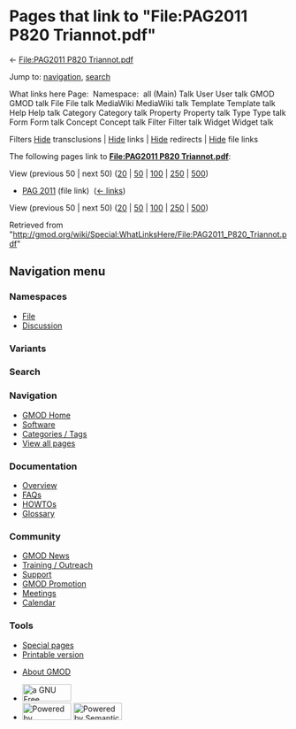 <div id="mw-page-base" class="noprint">

</div>

<div id="mw-head-base" class="noprint">

</div>

<div id="content" class="mw-body" role="main">

<span id="top"></span>

<div id="mw-js-message" style="display:none;">

</div>



# <span dir="auto">Pages that link to "File:PAG2011 P820 Triannot.pdf"</span>

<div id="bodyContent">

<div id="contentSub">

← [File:PAG2011 P820
Triannot.pdf](/wiki/File:PAG2011_P820_Triannot.pdf "File:PAG2011 P820 Triannot.pdf")

</div>

<div id="jump-to-nav" class="mw-jump">

Jump to: [navigation](#mw-navigation), [search](#p-search)

</div>

<div id="mw-content-text">

What links here Page:  Namespace:  all (Main) Talk User User talk GMOD
GMOD talk File File talk MediaWiki MediaWiki talk Template Template talk
Help Help talk Category Category talk Property Property talk Type Type
talk Form Form talk Concept Concept talk Filter Filter talk Widget
Widget talk

Filters
[Hide](/mediawiki/index.php?title=Special:WhatLinksHere/File:PAG2011_P820_Triannot.pdf&hidetrans=1 "Special:WhatLinksHere/File:PAG2011 P820 Triannot.pdf")
transclusions \|
[Hide](/mediawiki/index.php?title=Special:WhatLinksHere/File:PAG2011_P820_Triannot.pdf&hidelinks=1 "Special:WhatLinksHere/File:PAG2011 P820 Triannot.pdf")
links \|
[Hide](/mediawiki/index.php?title=Special:WhatLinksHere/File:PAG2011_P820_Triannot.pdf&hideredirs=1 "Special:WhatLinksHere/File:PAG2011 P820 Triannot.pdf")
redirects \|
[Hide](/mediawiki/index.php?title=Special:WhatLinksHere/File:PAG2011_P820_Triannot.pdf&hideimages=1 "Special:WhatLinksHere/File:PAG2011 P820 Triannot.pdf")
file links

The following pages link to **[File:PAG2011 P820
Triannot.pdf](/wiki/File:PAG2011_P820_Triannot.pdf "File:PAG2011 P820 Triannot.pdf")**:

View (previous 50 \| next 50)
([20](/mediawiki/index.php?title=Special:WhatLinksHere/File:PAG2011_P820_Triannot.pdf&limit=20 "Special:WhatLinksHere/File:PAG2011 P820 Triannot.pdf")
\|
[50](/mediawiki/index.php?title=Special:WhatLinksHere/File:PAG2011_P820_Triannot.pdf&limit=50 "Special:WhatLinksHere/File:PAG2011 P820 Triannot.pdf")
\|
[100](/mediawiki/index.php?title=Special:WhatLinksHere/File:PAG2011_P820_Triannot.pdf&limit=100 "Special:WhatLinksHere/File:PAG2011 P820 Triannot.pdf")
\|
[250](/mediawiki/index.php?title=Special:WhatLinksHere/File:PAG2011_P820_Triannot.pdf&limit=250 "Special:WhatLinksHere/File:PAG2011 P820 Triannot.pdf")
\|
[500](/mediawiki/index.php?title=Special:WhatLinksHere/File:PAG2011_P820_Triannot.pdf&limit=500 "Special:WhatLinksHere/File:PAG2011 P820 Triannot.pdf"))

- [PAG 2011](/wiki/PAG_2011 "PAG 2011") (file link) ‎
  <span class="mw-whatlinkshere-tools">([←
  links](/mediawiki/index.php?title=Special:WhatLinksHere&target=PAG+2011 "Special:WhatLinksHere"))</span>

View (previous 50 \| next 50)
([20](/mediawiki/index.php?title=Special:WhatLinksHere/File:PAG2011_P820_Triannot.pdf&limit=20 "Special:WhatLinksHere/File:PAG2011 P820 Triannot.pdf")
\|
[50](/mediawiki/index.php?title=Special:WhatLinksHere/File:PAG2011_P820_Triannot.pdf&limit=50 "Special:WhatLinksHere/File:PAG2011 P820 Triannot.pdf")
\|
[100](/mediawiki/index.php?title=Special:WhatLinksHere/File:PAG2011_P820_Triannot.pdf&limit=100 "Special:WhatLinksHere/File:PAG2011 P820 Triannot.pdf")
\|
[250](/mediawiki/index.php?title=Special:WhatLinksHere/File:PAG2011_P820_Triannot.pdf&limit=250 "Special:WhatLinksHere/File:PAG2011 P820 Triannot.pdf")
\|
[500](/mediawiki/index.php?title=Special:WhatLinksHere/File:PAG2011_P820_Triannot.pdf&limit=500 "Special:WhatLinksHere/File:PAG2011 P820 Triannot.pdf"))

</div>

<div class="printfooter">

Retrieved from
"<http://gmod.org/wiki/Special:WhatLinksHere/File:PAG2011_P820_Triannot.pdf>"

</div>

<div id="catlinks" class="catlinks catlinks-allhidden">

</div>

<div class="visualClear">

</div>

</div>

</div>

<div id="mw-navigation">

## Navigation menu

<div id="mw-head">



<div id="left-navigation">

<div id="p-namespaces" class="vectorTabs" role="navigation"
aria-labelledby="p-namespaces-label">

### Namespaces

- <span id="ca-nstab-image"><a href="/wiki/File:PAG2011_P820_Triannot.pdf" accesskey="c"
  title="View the file page [c]">File</a></span>
- <span id="ca-talk"><a
  href="/mediawiki/index.php?title=File_talk:PAG2011_P820_Triannot.pdf&amp;action=edit&amp;redlink=1"
  accesskey="t"
  title="Discussion about the content page [t]">Discussion</a></span>

</div>

<div id="p-variants" class="vectorMenu emptyPortlet" role="navigation"
aria-labelledby="p-variants-label">

### 

### Variants[](#)

<div class="menu">

</div>

</div>

</div>

<div id="right-navigation">





</div>

<div id="p-search" role="search">

### Search

<div id="simpleSearch">

</div>

</div>

</div>

</div>

<div id="mw-panel">

<div id="p-logo" role="banner">

<a href="/wiki/Main_Page"
style="background-image: url(http://gmod.org/images/GMOD-cogs.png);"
title="Visit the main page"></a>

</div>

<div id="p-Navigation" class="portal" role="navigation"
aria-labelledby="p-Navigation-label">

### Navigation

<div class="body">

- <span id="n-GMOD-Home">[GMOD Home](/wiki/Main_Page)</span>
- <span id="n-Software">[Software](/wiki/GMOD_Components)</span>
- <span id="n-Categories-.2F-Tags">[Categories /
  Tags](/wiki/Categories)</span>
- <span id="n-View-all-pages">[View all
  pages](/wiki/Special:AllPages)</span>

</div>

</div>

<div id="p-Documentation" class="portal" role="navigation"
aria-labelledby="p-Documentation-label">

### Documentation

<div class="body">

- <span id="n-Overview">[Overview](/wiki/Overview)</span>
- <span id="n-FAQs">[FAQs](/wiki/Category:FAQ)</span>
- <span id="n-HOWTOs">[HOWTOs](/wiki/Category:HOWTO)</span>
- <span id="n-Glossary">[Glossary](/wiki/Glossary)</span>

</div>

</div>

<div id="p-Community" class="portal" role="navigation"
aria-labelledby="p-Community-label">

### Community

<div class="body">

- <span id="n-GMOD-News">[GMOD News](/wiki/GMOD_News)</span>
- <span id="n-Training-.2F-Outreach">[Training /
  Outreach](/wiki/Training_and_Outreach)</span>
- <span id="n-Support">[Support](/wiki/Support)</span>
- <span id="n-GMOD-Promotion">[GMOD
  Promotion](/wiki/GMOD_Promotion)</span>
- <span id="n-Meetings">[Meetings](/wiki/Meetings)</span>
- <span id="n-Calendar">[Calendar](/wiki/Calendar)</span>

</div>

</div>

<div id="p-tb" class="portal" role="navigation"
aria-labelledby="p-tb-label">

### Tools

<div class="body">

- <span id="t-specialpages"><a href="/wiki/Special:SpecialPages" accesskey="q"
  title="A list of all special pages [q]">Special pages</a></span>
- <span id="t-print"><a
  href="/mediawiki/index.php?title=Special:WhatLinksHere/File:PAG2011_P820_Triannot.pdf&amp;printable=yes"
  rel="alternate" accesskey="p"
  title="Printable version of this page [p]">Printable version</a></span>

</div>

</div>

</div>

</div>

<div id="footer" role="contentinfo">

- <span id="footer-places-about">[About
  GMOD](/wiki/GMOD:About "GMOD:About")</span>

<!-- -->

- <span id="footer-copyrightico">[<img src="http://www.gnu.org/graphics/gfdl-logo-small.png" width="88"
  height="31" alt="a GNU Free Documentation License" />](http://www.gnu.org/licenses/fdl-1.3.html)</span>
- <span id="footer-poweredbyico">[<img src="/mediawiki/skins/common/images/poweredby_mediawiki_88x31.png"
  width="88" height="31" alt="Powered by MediaWiki" />](//www.mediawiki.org/)
  [<img
  src="/mediawiki/extensions/SemanticMediaWiki/includes/../resources/images/smw_button.png"
  width="88" height="31" alt="Powered by Semantic MediaWiki" />](https://www.semantic-mediawiki.org/wiki/Semantic_MediaWiki)</span>

<div style="clear:both">

</div>

</div>
